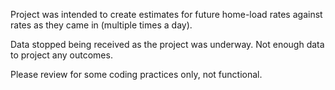 Project was intended to create estimates for future home-load rates against rates as they came in (multiple times a day).

Data stopped being received as the project was underway.  Not enough data to project any outcomes.

Please review for some coding practices only, not functional.
